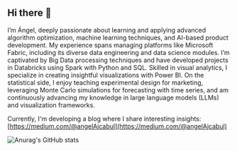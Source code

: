 ## Hi there 👋
I’m Ángel, deeply passionate about learning and applying advanced algorithm optimization, machine learning techniques, and AI-based product development. My experience spans managing platforms like Microsoft Fabric, including its diverse data engineering and data science modules. I’m captivated by Big Data processing techniques and have developed projects in Databricks using Spark with Python and SQL. Skilled in visual analytics, I specialize in creating insightful visualizations with Power BI. On the statistical side, I enjoy teaching experimental design for marketing, leveraging Monte Carlo simulations for forecasting with time series, and am continuously advancing my knowledge in large language models (LLMs) and visualization frameworks.

Currently, I'm developing a blog where I share interesting insights: [https://medium.com/@angelAjcabul](https://medium.com/@angelAjcabul)


![Anurag's GitHub stats](https://github-readme-stats.vercel.app/api?username=AngelOseasA&hide=contribs,prs)
<!--

**AngelOseasA/AngelOseasA** is a ✨ _special_ ✨ repository because its `README.md` (this file) appears on your GitHub profile.

Here are some ideas to get you started:

- 🔭 I’m currently working on ...
- 🌱 I’m currently learning ...
- 👯 I’m looking to collaborate on ...
- 🤔 I’m looking for help with ...
- 💬 Ask me about ...
- 📫 How to reach me: ...
- 😄 Pronouns: ...
- ⚡ Fun fact: ...
-->
